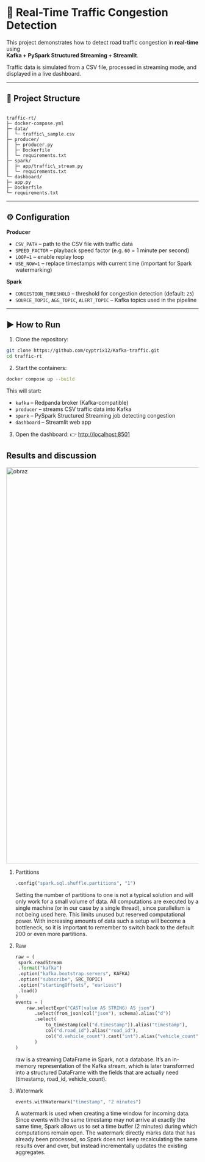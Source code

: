 
# 🚦 Real-Time Traffic Congestion Detection

This project demonstrates how to detect road traffic congestion in **real-time** using  
**Kafka + PySpark Structured Streaming + Streamlit**.  

Traffic data is simulated from a CSV file, processed in streaming mode, and displayed in a live dashboard.

---

## 📂 Project Structure

```

traffic-rt/
├─ docker-compose.yml
├─ data/
│  └─ traffic\_sample.csv
├─ producer/
│  ├─ producer.py
│  ├─ Dockerfile
│  └─ requirements.txt
├─ spark/
│  ├─ app/traffic\_stream.py
│  └─ requirements.txt
└─ dashboard/
├─ app.py
├─ Dockerfile
└─ requirements.txt

````

---

## ⚙️ Configuration

**Producer**
- `CSV_PATH` – path to the CSV file with traffic data  
- `SPEED_FACTOR` – playback speed factor (e.g. `60` = 1 minute per second)  
- `LOOP=1` – enable replay loop  
- `USE_NOW=1` – replace timestamps with current time (important for Spark watermarking)  

**Spark**
- `CONGESTION_THRESHOLD` – threshold for congestion detection (default: `25`)  
- `SOURCE_TOPIC`, `AGG_TOPIC`, `ALERT_TOPIC` – Kafka topics used in the pipeline  

---

## ▶️ How to Run

1. Clone the repository:
```bash
git clone https://github.com/cyptrix12/Kafka-traffic.git
cd traffic-rt
````

2. Start the containers:

```bash
docker compose up --build
```

This will start:

* `kafka` – Redpanda broker (Kafka-compatible)
* `producer` – streams CSV traffic data into Kafka
* `spark` – PySpark Structured Streaming job detecting congestion
* `dashboard` – Streamlit web app

3. Open the dashboard:
   👉 [http://localhost:8501](http://localhost:8501)

## Results and discussion
<img width="1863" height="1038" alt="obraz" src="https://github.com/user-attachments/assets/5547c42f-c895-4306-a189-b022ece67f51" />

1. Partitions
   ``` python
   .config("spark.sql.shuffle.partitions", "1")
   ```
   Setting the number of partitions to one is not a typical solution and will only work for a small volume of data. All computations are executed by a single machine (or in our case by a single thread), since parallelism is not being used here. This limits unused but reserved computational power. With increasing amounts of data such a setup will become a bottleneck, so it is important to remember to switch back to the default 200 or even more partitions.
2. Raw
   ``` python
   raw = (
    spark.readStream
    .format("kafka")
    .option("kafka.bootstrap.servers", KAFKA)
    .option("subscribe", SRC_TOPIC)
    .option("startingOffsets", "earliest")
    .load()
   )
   events = (
       raw.selectExpr("CAST(value AS STRING) AS json")
          .select(from_json(col("json"), schema).alias("d"))
          .select(
              to_timestamp(col("d.timestamp")).alias("timestamp"),
              col("d.road_id").alias("road_id"),
              col("d.vehicle_count").cast("int").alias("vehicle_count")
          )
   )
   ```
   raw is a streaming DataFrame in Spark, not a database. It’s an in-memory representation of the Kafka stream, which is later transformed into a structured DataFrame with the fields that are actually need (timestamp, road_id, vehicle_count).

3. Watermark
   ``` python
   events.withWatermark("timestamp", "2 minutes")
   ```
   A watermark is used when creating a time window for incoming data. Since events with the same timestamp may not arrive at exactly the same time, Spark allows us to set a time buffer (2 minutes) during which computations remain open. The watermark directly marks data that has already been processed, so Spark does not keep recalculating the same results over and over, but instead incrementally updates the existing aggregates.



